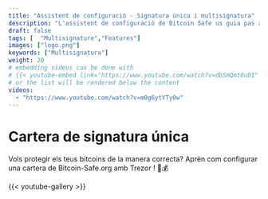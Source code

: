 ```yaml
---
title: "Assistent de configuració - Signatura única i multisignatura"
description: "L'assistent de configuració de Bitcoin Safe us guia pas a pas per crear una cartera de bitcoin segura"
draft: false
tags: [  "Multisignature","Features"]
images: ["logo.png"]
keywords: ["Multisignatura"]
weight: 20
# embedding videos can be done with 
# {{< youtube-embed link="https://www.youtube.com/watch?v=dbSmQmt0uDI" >}}
# or the list will be rendered below the content
videos:
  - "https://www.youtube.com/watch?v=m0g6ytYTy0w"
---
```



# Cartera de signatura única

Vols protegir els teus bitcoins de la manera correcta? Aprèn com configurar una cartera de Bitcoin-Safe.org amb Trezor
 ! 🔐💰


{{< youtube-gallery >}}